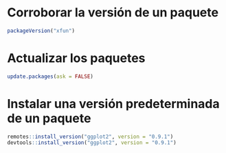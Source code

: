 # Corroborar la versión de un paquete
```r
packageVersion("xfun")
```

# Actualizar los paquetes
```r
update.packages(ask = FALSE)
```

# Instalar una versión predeterminada de un paquete
```r
remotes::install_version("ggplot2", version = "0.9.1")
devtools::install_version("ggplot2", version = "0.9.1")
```
